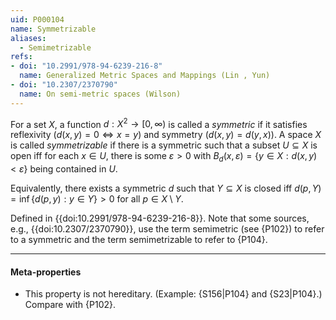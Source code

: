 ```yaml
---
uid: P000104
name: Symmetrizable
aliases:
  - Semimetrizable
refs:
- doi: "10.2991/978-94-6239-216-8"
  name: Generalized Metric Spaces and Mappings (Lin , Yun)
- doi: "10.2307/2370790"
  name: On semi-metric spaces (Wilson)
---
```


For a set $X$, a function $d:X^2\to[0,\infty)$ is called a *symmetric*
if it satisfies reflexivity ($d(x,y)=0\Leftrightarrow x=y$) and symmetry
($d(x,y)=d(y,x)$). A space $X$ is called *symmetrizable* if
there is a symmetric such that a subset $U \subseteq X$ is open iff for each $x \in U$,
there is some $\varepsilon > 0$ with $B_d(x,\varepsilon)=\{y\in X:d(x,y)<\varepsilon\}$
being contained in $U$.

Equivalently, there exists a symmetric $d$ such that $Y \subseteq X$ is closed iff $d(p,Y)=\inf\{d(p,y):y\in Y\} > 0$ for all $p \in X \setminus Y$.

Defined in {{doi:10.2991/978-94-6239-216-8}}. Note that some sources, e.g., {{doi:10.2307/2370790}}, use the term semimetric
(see {P102}) to refer to a symmetric and the term semimetrizable to refer to {P104}.

----
#### Meta-properties

- This property is not hereditary. (Example: {S156|P104} and {S23|P104}.) Compare with {P102}.
